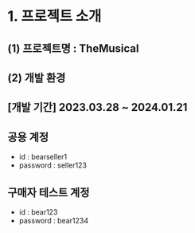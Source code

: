 # 1. 프로젝트 소개

## (1) 프로젝트명 : TheMusical

## (2) 개발 환경

## [개발 기간] 2023.03.28 ~ 2024.01.21

## 공용 계정

- id : bearseller1
- password : seller123

## 구매자 테스트 계정

- id : bear123
- password : bear1234
